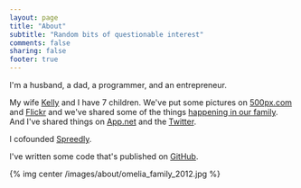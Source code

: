 ```yaml
---
layout: page
title: "About"
subtitle: "Random bits of questionable interest"
comments: false
sharing: false
footer: true
---
```

I'm a husband, a dad, a programmer, and an entrepreneur.

My wife [Kelly](http://kellyomelia.com) and I have 7 children.  We've put some pictures on [500px.com](http://500px.com/duff) and
[Flickr](http://www.flickr.com/photos/omelia/) and we've shared some of the things [happening in our family](http://ramble.omelia.org).  And I've shared things on [App.net](https://alpha.app.net/duff) and the [Twitter](http://twitter.com/duffomelia).

I cofounded [Spreedly](http://spreedly.com).

I've written some code that's published on [GitHub](http://github.com/duff).

{% img center /images/about/omelia_family_2012.jpg %}

